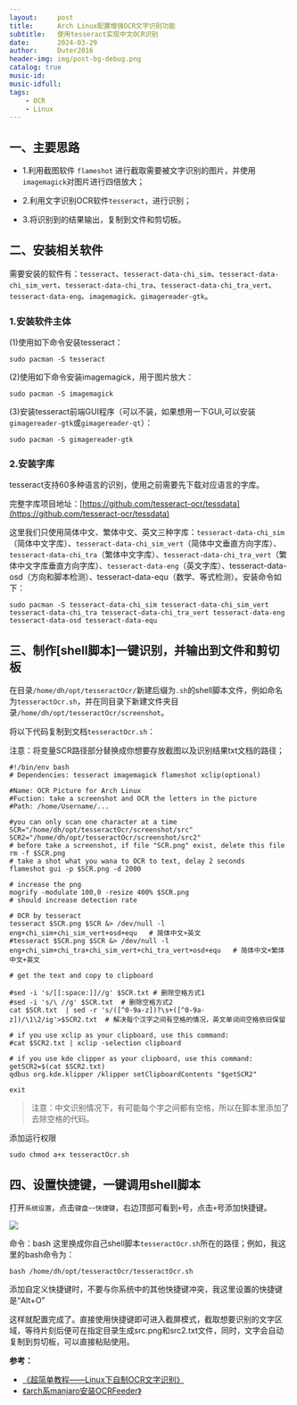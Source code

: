 ```yaml
---
layout:     post
title:      Arch Linux配置增强OCR文字识别功能
subtitle:   使用tesseract实现中文OCR识别
date:       2024-03-29
author:     Duter2016
header-img: img/post-bg-debug.png
catalog: true
music-id: 
music-idfull: 
tags:
    - OCR
    - Linux
---
```



## 一、主要思路

+ 1.利用截图软件 `flameshot` 进行截取需要被文字识别的图片，并使用`imagemagick`对图片进行四倍放大；

+ 2.利用文字识别OCR软件`tesseract`，进行识别；

+ 3.将识别到的结果输出，复制到文件和剪切板。

## 二、安装相关软件

需要安装的软件有：`tesseract`、`tesseract-data-chi_sim`、`tesseract-data-chi_sim_vert`、`tesseract-data-chi_tra`、`tesseract-data-chi_tra_vert`、`tesseract-data-eng`、`imagemagick`、`gimagereader-gtk`。

### 1.安装软件主体

(1)使用如下命令安装tesseract：

```
sudo pacman -S tesseract
```

(2)使用如下命令安装imagemagick，用于图片放大：

```
sudo pacman -S imagemagick
```

(3)安装tesseract前端GUI程序（可以不装，如果想用一下GUI,可以安装`gimagereader-gtk`或`gimagereader-qt`）：

```
sudo pacman -S gimagereader-gtk
```

### 2.安装字库

tesseract支持60多种语言的识别，使用之前需要先下载对应语言的字库。

完整字库项目地址：[https://github.com/tesseract-ocr/tessdata](https://github.com/tesseract-ocr/tessdata)  

这里我们只使用简体中文、繁体中文、英文三种字库：`tesseract-data-chi_sim`（简体中文字库）、`tesseract-data-chi_sim_vert`（简体中文垂直方向字库）、`tesseract-data-chi_tra`（繁体中文字库）、`tesseract-data-chi_tra_vert`（繁体中文字库垂直方向字库）、`tesseract-data-eng`（英文字库）、tesseract-data-osd（方向和脚本检测）、tesseract-data-equ（数学、等式检测）。安装命令如下：

```
sudo pacman -S tesseract-data-chi_sim tesseract-data-chi_sim_vert tesseract-data-chi_tra tesseract-data-chi_tra_vert tesseract-data-eng tesseract-data-osd tesseract-data-equ
```

## 三、制作[shell脚本]一键识别，并输出到文件和剪切板

在目录`/home/dh/opt/tesseractOcr/`新建后缀为`.sh`的shell脚本文件，例如命名为`tesseractOcr.sh`，并在同目录下新建文件夹目录`/home/dh/opt/tesseractOcr/screenshot`。

将以下代码复制到文档`tesseractOcr.sh`：

注意：将变量SCR路径部分替换成你想要存放截图以及识别结果txt文档的路径；

```
#!/bin/env bash 
# Dependencies: tesseract imagemagick flameshot xclip(optional) 

#Name: OCR Picture for Arch Linux
#Fuction: take a screenshot and OCR the letters in the picture
#Path: /home/Username/...

#you can only scan one character at a time
SCR="/home/dh/opt/tesseractOcr/screenshot/src"
SCR2="/home/dh/opt/tesseractOcr/screenshot/src2"
# before take a screenshot, if file "SCR.png" exist, delete this file
rm -f $SCR.png
# take a shot what you wana to OCR to text, delay 2 seconds
flameshot gui -p $SCR.png -d 2000

# increase the png
mogrify -modulate 100,0 -resize 400% $SCR.png 
# should increase detection rate

# OCR by tesseract
tesseract $SCR.png $SCR &> /dev/null -l eng+chi_sim+chi_sim_vert+osd+equ   # 简体中文+英文
#tesseract $SCR.png $SCR &> /dev/null -l eng+chi_sim+chi_tra+chi_sim_vert+chi_tra_vert+osd+equ   # 简体中文+繁体中文+英文

# get the text and copy to clipboard

#sed -i 's/[[:space:]]//g' $SCR.txt # 删除空格方式1
#sed -i 's/\ //g' $SCR.txt  # 删除空格方式2
cat $SCR.txt  | sed -r 's/([^0-9a-z])?\s+([^0-9a-z])/\1\2/ig'>$SCR2.txt  # 解决每个汉字之间有空格的情况，英文单词间空格依旧保留

# if you use xclip as your clipboard, use this command:
#cat $SCR2.txt | xclip -selection clipboard

# if you use kde clipper as your clipboard, use this command:
getSCR2=$(cat $SCR2.txt)
qdbus org.kde.klipper /klipper setClipboardContents "$getSCR2"

exit
```

> 注意：中文识别情况下，有可能每个字之间都有空格，所以在脚本里添加了去除空格的代码。

添加运行权限
```
sudo chmod a+x tesseractOcr.sh
```

## 四、设置快捷键，一键调用shell脚本

打开`系统设置`，点击`键盘`--`快捷键`，右边顶部可看到`+`号，点击`+`号添加快捷键。

![](https://cdn.jsdelivr.net/gh/Duter2016/GitNote-images/Images/2024/03/tesseractocr001.png)
    
命令：bash 这里换成你自己shell脚本`tesseractOcr.sh`所在的路径；例如，我这里的bash命令为：

```
bash /home/dh/opt/tesseractOcr/tesseractOcr.sh
```
添加自定义快捷键时，不要与你系统中的其他快捷键冲突，我这里设置的快捷键是“Alt+O”

这样就配置完成了。直接使用快捷键即可进入截屏模式，截取想要识别的文字区域，等待片刻后便可在指定目录生成src.png和src2.txt文件，同时，文字会自动复制到剪切板，可以直接粘贴使用。

**参考：**
* [《超简单教程——Linux下自制OCR文字识别》](https://blog.csdn.net/weixin_42301220/article/details/124059358)
* [《arch系manjaro安装OCRFeeder》](https://www.jianshu.com/p/2d0e7c41ccee)
